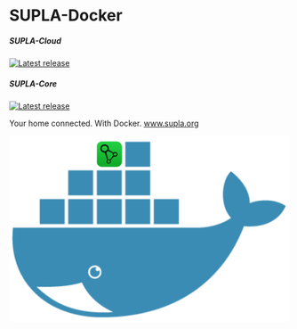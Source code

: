# SUPLA-Docker
 
##### SUPLA-Cloud 
[![Latest release](https://img.shields.io/github/release/SUPLA/supla-cloud.svg)](https://github.com/SUPLA/supla-cloud/releases/latest)

##### SUPLA-Core 
[![Latest release](https://img.shields.io/github/release/SUPLA/supla-core.svg)](https://github.com/SUPLA/supla-core/releases/latest)

Your home connected. With Docker. www.supla.org

![SUPLA-Docker](./supla-docker.png)
